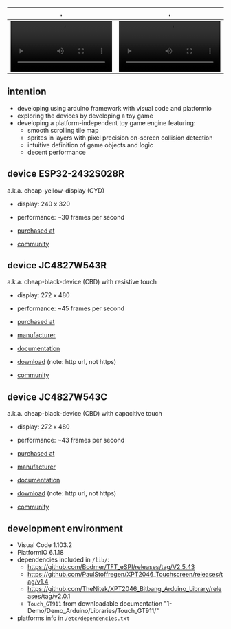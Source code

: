 | .                                                                                                                                                      | .                                                                                                                                                      |
| ------------------------------------------------------------------------------------------------------------------------------------------------------ | ------------------------------------------------------------------------------------------------------------------------------------------------------ |
| <video width="100%" height="100%" controls src="https://github.com/calint/platformio-bam/assets/1920811/51fba3c0-08a6-4c6c-8f55-ef64c6cfcafe"></video> | <video width="100%" height="100%" controls src="https://github.com/calint/platformio-bam/assets/1920811/c6bc8561-14d7-4e2f-bc48-a28126c2fc9c"></video> |

## intention
* developing using arduino framework with visual code and platformio
* exploring the devices by developing a toy game
* developing a platform-independent toy game engine featuring:
  - smooth scrolling tile map
  - sprites in layers with pixel precision on-screen collision detection
  - intuitive definition of game objects and logic
  - decent performance

## device ESP32-2432S028R

a.k.a. cheap-yellow-display (CYD)

* display: 240 x 320
* performance: ~30 frames per second

* [purchased at](https://www.aliexpress.com/item/1005004502250619.html)
* [community](https://github.com/witnessmenow/ESP32-Cheap-Yellow-Display)

## device JC4827W543R

a.k.a. cheap-black-device (CBD) with resistive touch

* display: 272 x 480
* performance: ~45 frames per second

* [purchased at](https://www.aliexpress.com/item/1005006729377800.html)
* [manufacturer](https://www.guition.com)
* [documentation](https://github.com/lsdlsd88/JC4827W543)
* [download](http://pan.jczn1688.com/s/zyojx8) (note: http url, not https)
* [community](https://discord.com/channels/630078152038809611/1199730744424153109)

## device JC4827W543C

a.k.a. cheap-black-device (CBD) with capacitive touch

* display: 272 x 480
* performance: ~43 frames per second

* [purchased at](https://www.aliexpress.com/item/1005006729377800.html)
* [manufacturer](https://www.guition.com)
* [documentation](https://github.com/lsdlsd88/JC4827W543)
* [download](http://pan.jczn1688.com/s/zyojx8) (note: http url, not https)
* [community](https://discord.com/channels/630078152038809611/1199730744424153109)

## development environment
* Visual Code 1.103.2
* PlatformIO 6.1.18
* dependencies included in `/lib/`:
  - https://github.com/Bodmer/TFT_eSPI/releases/tag/V2.5.43
  - https://github.com/PaulStoffregen/XPT2046_Touchscreen/releases/tag/v1.4
  - https://github.com/TheNitek/XPT2046_Bitbang_Arduino_Library/releases/tag/v2.0.1
  - `Touch_GT911` from downloadable documentation "1-Demo/Demo_Arduino/Libraries/Touch_GT911/"
* platforms info in `/etc/dependencies.txt`